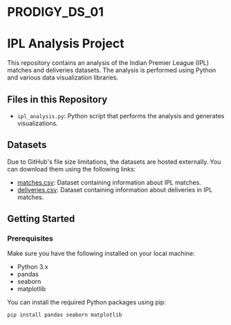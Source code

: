# PRODIGY_DS_01

# IPL Analysis Project

This repository contains an analysis of the Indian Premier League (IPL) matches and deliveries datasets. The analysis is performed using Python and various data visualization libraries.

## Files in this Repository

- `ipl_analysis.py`: Python script that performs the analysis and generates visualizations.

## Datasets

Due to GitHub's file size limitations, the datasets are hosted externally. You can download them using the following links:

- [matches.csv](https://drive.google.com/uc?export=download&id=1LKGFzEz7IszlX4Agl5xblEEX7YyktALP): Dataset containing information about IPL matches.
- [deliveries.csv](https://drive.google.com/uc?export=download&id=1ZsxJl0QZfghKB7GxIEXnIYTHSmA7_MWQ): Dataset containing information about deliveries in IPL matches.

## Getting Started

### Prerequisites

Make sure you have the following installed on your local machine:

- Python 3.x
- pandas
- seaborn
- matplotlib

You can install the required Python packages using pip:

```sh
pip install pandas seaborn matplotlib

